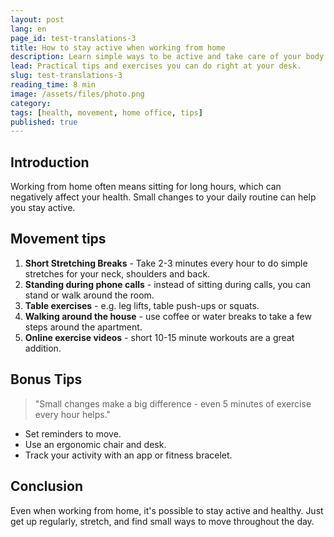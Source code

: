 ```yaml
---
layout: post
lang: en
page_id: test-translations-3
title: How to stay active when working from home
description: Learn simple ways to be active and take care of your body even when you work from home.
lead: Practical tips and exercises you can do right at your desk.
slug: test-translations-3
reading_time: 8 min
image: /assets/files/photo.png
category: 
tags: [health, movement, home office, tips]
published: true
---
```


## Introduction

Working from home often means sitting for long hours, which can negatively affect your health. Small changes to your daily routine can help you stay active.

## Movement tips

1. **Short Stretching Breaks** - Take 2-3 minutes every hour to do simple stretches for your neck, shoulders and back.  
2. **Standing during phone calls** - instead of sitting during calls, you can stand or walk around the room.  
3. **Table exercises** - e.g. leg lifts, table push-ups or squats.  
4. **Walking around the house** - use coffee or water breaks to take a few steps around the apartment.  
5. **Online exercise videos** - short 10-15 minute workouts are a great addition.

## Bonus Tips

> "Small changes make a big difference - even 5 minutes of exercise every hour helps."

- Set reminders to move.  
- Use an ergonomic chair and desk.  
- Track your activity with an app or fitness bracelet.

## Conclusion

Even when working from home, it's possible to stay active and healthy. Just get up regularly, stretch, and find small ways to move throughout the day.
